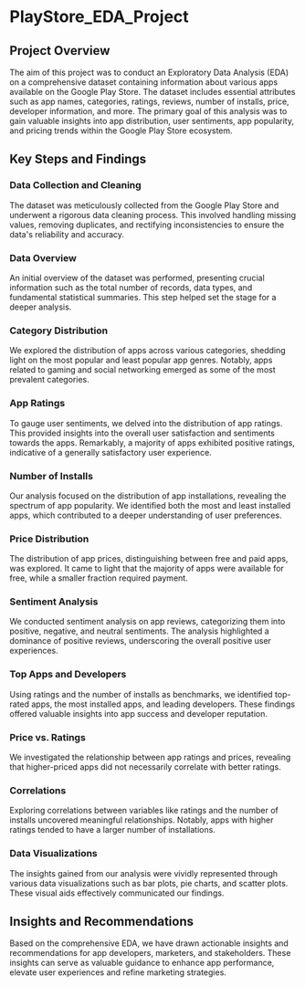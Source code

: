 # PlayStore_EDA_Project
## Project Overview

The aim of this project was to conduct an Exploratory Data Analysis (EDA) on a comprehensive dataset containing information about various apps available on the Google Play Store. The dataset includes essential attributes such as app names, categories, ratings, reviews, number of installs, price, developer information, and more. The primary goal of this analysis was to gain valuable insights into app distribution, user sentiments, app popularity, and pricing trends within the Google Play Store ecosystem.

## Key Steps and Findings

### Data Collection and Cleaning

The dataset was meticulously collected from the Google Play Store and underwent a rigorous data cleaning process. This involved handling missing values, removing duplicates, and rectifying inconsistencies to ensure the data's reliability and accuracy.

### Data Overview

An initial overview of the dataset was performed, presenting crucial information such as the total number of records, data types, and fundamental statistical summaries. This step helped set the stage for a deeper analysis.

### Category Distribution

We explored the distribution of apps across various categories, shedding light on the most popular and least popular app genres. Notably, apps related to gaming and social networking emerged as some of the most prevalent categories.

### App Ratings

To gauge user sentiments, we delved into the distribution of app ratings. This provided insights into the overall user satisfaction and sentiments towards the apps. Remarkably, a majority of apps exhibited positive ratings, indicative of a generally satisfactory user experience.

### Number of Installs

Our analysis focused on the distribution of app installations, revealing the spectrum of app popularity. We identified both the most and least installed apps, which contributed to a deeper understanding of user preferences.

### Price Distribution

The distribution of app prices, distinguishing between free and paid apps, was explored. It came to light that the majority of apps were available for free, while a smaller fraction required payment.

### Sentiment Analysis

We conducted sentiment analysis on app reviews, categorizing them into positive, negative, and neutral sentiments. The analysis highlighted a dominance of positive reviews, underscoring the overall positive user experiences.

### Top Apps and Developers

Using ratings and the number of installs as benchmarks, we identified top-rated apps, the most installed apps, and leading developers. These findings offered valuable insights into app success and developer reputation.

### Price vs. Ratings

We investigated the relationship between app ratings and prices, revealing that higher-priced apps did not necessarily correlate with better ratings.

### Correlations

Exploring correlations between variables like ratings and the number of installs uncovered meaningful relationships. Notably, apps with higher ratings tended to have a larger number of installations.

### Data Visualizations

The insights gained from our analysis were vividly represented through various data visualizations such as bar plots, pie charts, and scatter plots. These visual aids effectively communicated our findings.

## Insights and Recommendations

Based on the comprehensive EDA, we have drawn actionable insights and recommendations for app developers, marketers, and stakeholders. These insights can serve as valuable guidance to enhance app performance, elevate user experiences and refine marketing strategies.
